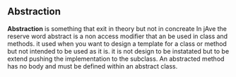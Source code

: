 ## Abstraction
**Abstraction** is something that exit in theory but not in concreate
In jAve the reserve word abstract is a non access modifier that an be used in class and methods. it used when you want to design a template for a class or method but not intended to be used as it is. it is not design to be instatated but to be extend pushing the implementation to the subclass.
An abstracted method has no body and must be defined within an abstract class.